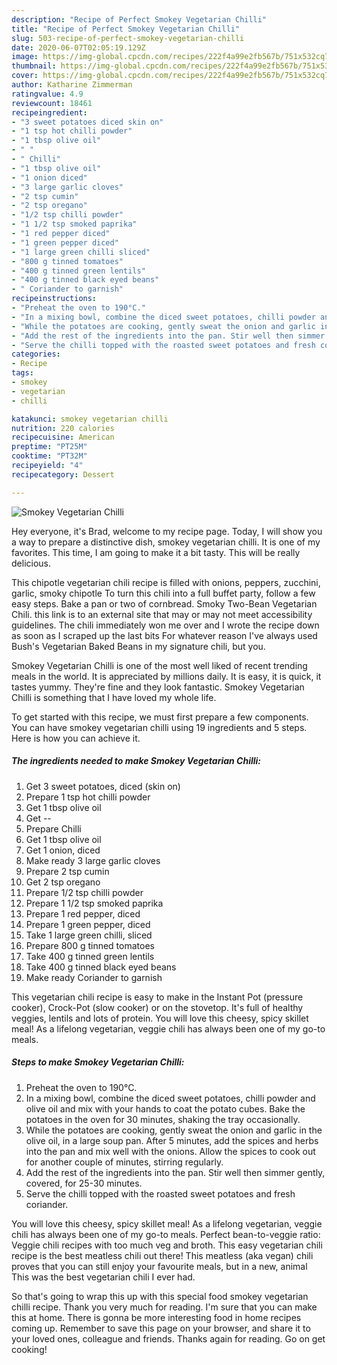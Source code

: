 ```yaml
---
description: "Recipe of Perfect Smokey Vegetarian Chilli"
title: "Recipe of Perfect Smokey Vegetarian Chilli"
slug: 503-recipe-of-perfect-smokey-vegetarian-chilli
date: 2020-06-07T02:05:19.129Z
image: https://img-global.cpcdn.com/recipes/222f4a99e2fb567b/751x532cq70/smokey-vegetarian-chilli-recipe-main-photo.jpg
thumbnail: https://img-global.cpcdn.com/recipes/222f4a99e2fb567b/751x532cq70/smokey-vegetarian-chilli-recipe-main-photo.jpg
cover: https://img-global.cpcdn.com/recipes/222f4a99e2fb567b/751x532cq70/smokey-vegetarian-chilli-recipe-main-photo.jpg
author: Katharine Zimmerman
ratingvalue: 4.9
reviewcount: 18461
recipeingredient:
- "3 sweet potatoes diced skin on"
- "1 tsp hot chilli powder"
- "1 tbsp olive oil"
- " "
- " Chilli"
- "1 tbsp olive oil"
- "1 onion diced"
- "3 large garlic cloves"
- "2 tsp cumin"
- "2 tsp oregano"
- "1/2 tsp chilli powder"
- "1 1/2 tsp smoked paprika"
- "1 red pepper diced"
- "1 green pepper diced"
- "1 large green chilli sliced"
- "800 g tinned tomatoes"
- "400 g tinned green lentils"
- "400 g tinned black eyed beans"
- " Coriander to garnish"
recipeinstructions:
- "Preheat the oven to 190°C."
- "In a mixing bowl, combine the diced sweet potatoes, chilli powder and olive oil and mix with your hands to coat the potato cubes. Bake the potatoes in the oven for 30 minutes, shaking the tray occasionally."
- "While the potatoes are cooking, gently sweat the onion and garlic in the olive oil, in a large soup pan. After 5 minutes, add the spices and herbs into the pan and mix well with the onions. Allow the spices to cook out for another couple of minutes, stirring regularly."
- "Add the rest of the ingredients into the pan. Stir well then simmer gently, covered, for 25-30 minutes."
- "Serve the chilli topped with the roasted sweet potatoes and fresh coriander."
categories:
- Recipe
tags:
- smokey
- vegetarian
- chilli

katakunci: smokey vegetarian chilli 
nutrition: 220 calories
recipecuisine: American
preptime: "PT25M"
cooktime: "PT32M"
recipeyield: "4"
recipecategory: Dessert

---
```



![Smokey Vegetarian Chilli](https://img-global.cpcdn.com/recipes/222f4a99e2fb567b/751x532cq70/smokey-vegetarian-chilli-recipe-main-photo.jpg)

Hey everyone, it's Brad, welcome to my recipe page. Today, I will show you a way to prepare a distinctive dish, smokey vegetarian chilli. It is one of my favorites. This time, I am going to make it a bit tasty. This will be really delicious.

This chipotle vegetarian chili recipe is filled with onions, peppers, zucchini, garlic, smoky chipotle To turn this chili into a full buffet party, follow a few easy steps. Bake a pan or two of cornbread. Smoky Two-Bean Vegetarian Chili. this link is to an external site that may or may not meet accessibility guidelines. The chili immediately won me over and I wrote the recipe down as soon as I scraped up the last bits For whatever reason I&#39;ve always used Bush&#39;s Vegetarian Baked Beans in my signature chili, but you.

Smokey Vegetarian Chilli is one of the most well liked of recent trending meals in the world. It is appreciated by millions daily. It is easy, it is quick, it tastes yummy. They're fine and they look fantastic. Smokey Vegetarian Chilli is something that I have loved my whole life.


To get started with this recipe, we must first prepare a few components. You can have smokey vegetarian chilli using 19 ingredients and 5 steps. Here is how you can achieve it.

<!--inarticleads1-->

##### The ingredients needed to make Smokey Vegetarian Chilli:

1. Get 3 sweet potatoes, diced (skin on)
1. Prepare 1 tsp hot chilli powder
1. Get 1 tbsp olive oil
1. Get  --
1. Prepare  Chilli
1. Get 1 tbsp olive oil
1. Get 1 onion, diced
1. Make ready 3 large garlic cloves
1. Prepare 2 tsp cumin
1. Get 2 tsp oregano
1. Prepare 1/2 tsp chilli powder
1. Prepare 1 1/2 tsp smoked paprika
1. Prepare 1 red pepper, diced
1. Prepare 1 green pepper, diced
1. Take 1 large green chilli, sliced
1. Prepare 800 g tinned tomatoes
1. Take 400 g tinned green lentils
1. Take 400 g tinned black eyed beans
1. Make ready  Coriander to garnish


This vegetarian chili recipe is easy to make in the Instant Pot (pressure cooker), Crock-Pot (slow cooker) or on the stovetop. It&#39;s full of healthy veggies, lentils and lots of protein. You will love this cheesy, spicy skillet meal! As a lifelong vegetarian, veggie chili has always been one of my go-to meals. 

<!--inarticleads2-->

##### Steps to make Smokey Vegetarian Chilli:

1. Preheat the oven to 190°C.
1. In a mixing bowl, combine the diced sweet potatoes, chilli powder and olive oil and mix with your hands to coat the potato cubes. Bake the potatoes in the oven for 30 minutes, shaking the tray occasionally.
1. While the potatoes are cooking, gently sweat the onion and garlic in the olive oil, in a large soup pan. After 5 minutes, add the spices and herbs into the pan and mix well with the onions. Allow the spices to cook out for another couple of minutes, stirring regularly.
1. Add the rest of the ingredients into the pan. Stir well then simmer gently, covered, for 25-30 minutes.
1. Serve the chilli topped with the roasted sweet potatoes and fresh coriander.


You will love this cheesy, spicy skillet meal! As a lifelong vegetarian, veggie chili has always been one of my go-to meals. Perfect bean-to-veggie ratio: Veggie chili recipes with too much veg and broth. This easy vegetarian chili recipe is the best meatless chili out there! This meatless (aka vegan) chili proves that you can still enjoy your favourite meals, but in a new, animal This was the best vegetarian chili I ever had. 

So that's going to wrap this up with this special food smokey vegetarian chilli recipe. Thank you very much for reading. I'm sure that you can make this at home. There is gonna be more interesting food in home recipes coming up. Remember to save this page on your browser, and share it to your loved ones, colleague and friends. Thanks again for reading. Go on get cooking!

